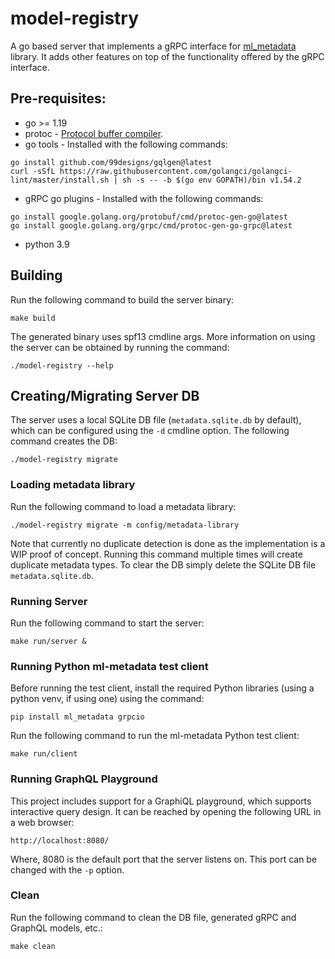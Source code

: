 # model-registry
A go based server that implements a gRPC interface for [ml_metadata](https://github.com/google/ml-metadata/) library.
It adds other features on top of the functionality offered by the gRPC interface.
## Pre-requisites:
- go >= 1.19
- protoc - [Protocol buffer compiler](https://grpc.io/docs/protoc-installation/).
- go tools - Installed with the following commands:
```
go install github.com/99designs/gqlgen@latest
curl -sSfL https://raw.githubusercontent.com/golangci/golangci-lint/master/install.sh | sh -s -- -b $(go env GOPATH)/bin v1.54.2
```
- gRPC go plugins - Installed with the following commands:
```
go install google.golang.org/protobuf/cmd/protoc-gen-go@latest
go install google.golang.org/grpc/cmd/protoc-gen-go-grpc@latest
```
- python 3.9
## Building
Run the following command to build the server binary:
```
make build
```
The generated binary uses spf13 cmdline args. More information on using the server can be obtained by running the command:
```
./model-registry --help
```
## Creating/Migrating Server DB
The server uses a local SQLite DB file (`metadata.sqlite.db` by default), which can be configured using the `-d` cmdline option.
The following command creates the DB:
```
./model-registry migrate
```
### Loading metadata library
Run the following command to load a metadata library:
```
./model-registry migrate -m config/metadata-library
```
Note that currently no duplicate detection is done as the implementation is a WIP proof of concept. 
Running this command multiple times will create duplicate metadata types. 
To clear the DB simply delete the SQLite DB file `metadata.sqlite.db`. 

### Running Server
Run the following command to start the server:
```
make run/server &
```
### Running Python ml-metadata test client
Before running the test client, install the required Python libraries (using a python venv, if using one) 
using the command:
```
pip install ml_metadata grpcio
```
Run the following command to run the ml-metadata Python test client:
```
make run/client
```
### Running GraphQL Playground
This project includes support for a GraphiQL playground, which supports interactive query design. 
It can be reached by opening the following URL in a web browser:
```
http://localhost:8080/
```
Where, 8080 is the default port that the server listens on. This port can be changed with the `-p` option.  
### Clean
Run the following command to clean the DB file, generated gRPC and GraphQL models, etc.:
```
make clean
```
